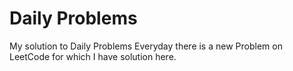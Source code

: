 # Daily Problems
My solution to Daily Problems
Everyday there is a new Problem on LeetCode for which I have solution here.

